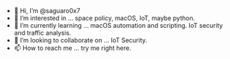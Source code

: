 - 👋 Hi, I’m @saguaro0x7
- 👀 I’m interested in ... space policy, macOS, IoT, maybe python.
- 🌱 I’m currently learning ... macOS automation and scripting. IoT security and traffic analysis.
- 💞️ I’m looking to collaborate on ... IoT Security.
- 📫 How to reach me ... try me right here. 

<!---
jondagle/jondagle is a ✨ special ✨ repository because its `README.md` (this file) appears on your GitHub profile.
You can click the Preview link to take a look at your changes.
--->
